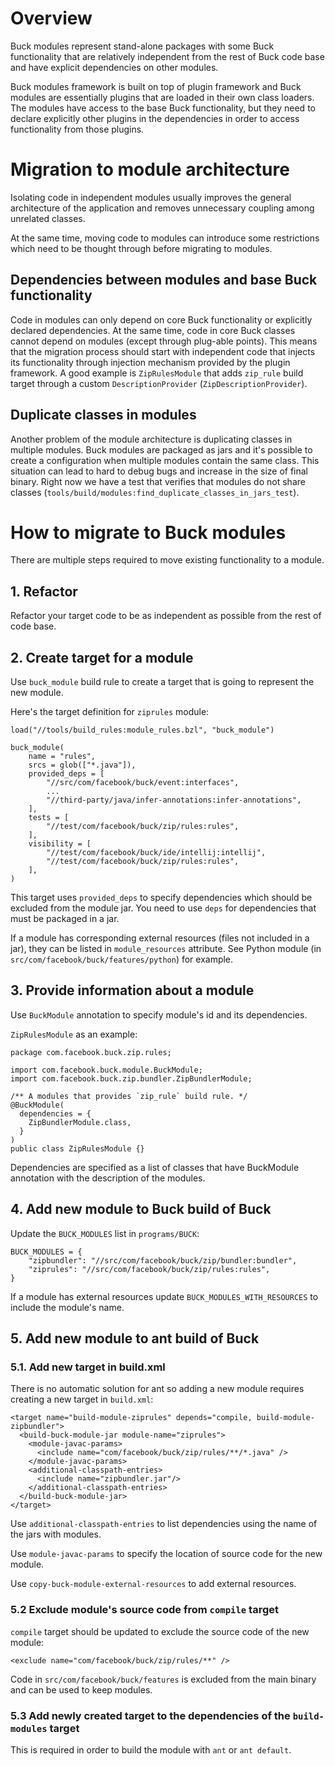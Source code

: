 # Overview

Buck modules represent stand-alone packages with some Buck functionality that are relatively
independent from the rest of Buck code base and have explicit dependencies on other modules.

Buck modules framework is built on top of plugin framework and Buck modules are essentially plugins
that are loaded in their own class loaders. The modules have access to the base Buck functionality,
but they need to declare explicitly other plugins in the dependencies in order to access
functionality from those plugins.

# Migration to module architecture
Isolating code in independent modules usually improves the general architecture of the application
and removes unnecessary coupling among unrelated classes.

At the same time, moving code to modules can introduce some restrictions which need to be thought
through before migrating to modules.

## Dependencies between modules and base Buck functionality

Code in modules can only depend on core Buck functionality or explicitly declared dependencies.
At the same time, code in core Buck classes cannot depend on modules (except through plug-able
points). This means that the migration process should start with independent code that injects its
functionality through injection mechanism provided by the plugin framework. A good example is
`ZipRulesModule` that adds `zip_rule` build target through a custom `DescriptionProvider`
(`ZipDescriptionProvider`).

## Duplicate classes in modules

Another problem of the module architecture is duplicating classes in multiple modules. Buck modules
are packaged as jars and it's possible to create a configuration when multiple modules contain
the same class. This situation can lead to hard to debug bugs and increase in the size of final
binary. Right now we have a test that verifies that modules do not share classes
(`tools/build/modules:find_duplicate_classes_in_jars_test`).

# How to migrate to Buck modules

There are multiple steps required to move existing functionality to a module.

## 1. Refactor

Refactor your target code to be as independent as possible from the rest of code base.

## 2. Create target for a module

Use `buck_module` build rule to create a target that is going to represent the new module.

Here's the target definition for `ziprules` module:

```
load("//tools/build_rules:module_rules.bzl", "buck_module")

buck_module(
    name = "rules",
    srcs = glob(["*.java"]),
    provided_deps = [
        "//src/com/facebook/buck/event:interfaces",
        ...
        "//third-party/java/infer-annotations:infer-annotations",
    ],
    tests = [
        "//test/com/facebook/buck/zip/rules:rules",
    ],
    visibility = [
        "//test/com/facebook/buck/ide/intellij:intellij",
        "//test/com/facebook/buck/zip/rules:rules",
    ],
)
```

This target uses `provided_deps` to specify dependencies which should be excluded from the module
jar. You need to use `deps` for dependencies that must be packaged in a jar.

If a module has corresponding external resources (files not included in a jar), they can be listed
in `module_resources` attribute. See Python module (in `src/com/facebook/buck/features/python`) for
example.

## 3. Provide information about a module

Use `BuckModule` annotation to specify module's id and its dependencies.

`ZipRulesModule` as an example:

```
package com.facebook.buck.zip.rules;

import com.facebook.buck.module.BuckModule;
import com.facebook.buck.zip.bundler.ZipBundlerModule;

/** A modules that provides `zip_rule` build rule. */
@BuckModule(
  dependencies = {
    ZipBundlerModule.class,
  }
)
public class ZipRulesModule {}
```

Dependencies are specified as a list of classes that have BuckModule annotation with the description
of the modules.

## 4. Add new module to Buck build of Buck

Update the `BUCK_MODULES` list in `programs/BUCK`:

```
BUCK_MODULES = {
    "zipbundler": "//src/com/facebook/buck/zip/bundler:bundler",
    "ziprules": "//src/com/facebook/buck/zip/rules:rules",
}
```

If a module has external resources update `BUCK_MODULES_WITH_RESOURCES` to include the module's
name.

## 5. Add new module to ant build of Buck

### 5.1. Add new target in build.xml

There is no automatic solution for ant so adding a new module requires creating a new target in
`build.xml`:

```
<target name="build-module-ziprules" depends="compile, build-module-zipbundler">
  <build-buck-module-jar module-name="ziprules">
    <module-javac-params>
      <include name="com/facebook/buck/zip/rules/**/*.java" />
    </module-javac-params>
    <additional-classpath-entries>
      <include name="zipbundler.jar"/>
    </additional-classpath-entries>
  </build-buck-module-jar>
</target>
```

Use `additional-classpath-entries` to list dependencies using the name of the jars with modules.

Use `module-javac-params` to specify the location of source code for the new module.

Use `copy-buck-module-external-resources` to add external resources.

### 5.2 Exclude module's source code from `compile` target

`compile` target should be updated to exclude the source code of the new module:

```
<exclude name="com/facebook/buck/zip/rules/**" />
```

Code in `src/com/facebook/buck/features` is excluded from the main binary and can be used to keep
modules.

### 5.3 Add newly created target to the dependencies of the `build-modules` target

This is required in order to build the module with `ant` or `ant default`.
